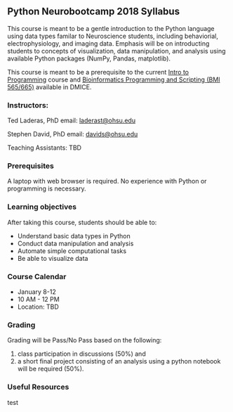 ## Python Neurobootcamp 2018 Syllabus

This course is meant to be a gentle introduction to the Python language using data types familar to Neuroscience students, including behaviorial, electrophysiology, and imaging data. Emphasis will be on introducting students to concepts of visualization, data manipulation, and analysis using available Python packages (NumPy, Pandas, matplotlib).

This course is meant to be a prerequisite to the current [Intro to Programming](http://www.ohsu.edu/xd/education/schools/school-of-medicine/departments/clinical-departments/dmice/current-students/student-resources/upload/Introduction-to-Programming-Syllabus-SU16.pdf) course and [Bioinformatics Programming and Scripting (BMI 565/665)](http://www.ohsu.edu/xd/education/schools/school-of-medicine/departments/clinical-departments/dmice/current-students/student-resources/course-catalog.cfm) available in DMICE.

### Instructors:
Ted Laderas, PhD
email: laderast@ohsu.edu

Stephen David, PhD
email: davids@ohsu.edu

Teaching Assistants: TBD

### Prerequisites

A laptop with web browser is required. No experience with Python or programming is necessary.

### Learning objectives

After taking this course, students should be able to:

* Understand basic data types in Python
* Conduct data manipulation and analysis
* Automate simple computational tasks
* Be able to visualize data

### Course Calendar

* January 8-12
* 10 AM - 12 PM 
* Location: TBD

### Grading

Grading will be Pass/No Pass based on the following:

1) class participation in discussions (50%) and 
2) a short final project consisting of an analysis using a python notebook will be required (50%).

### Useful Resources

test

